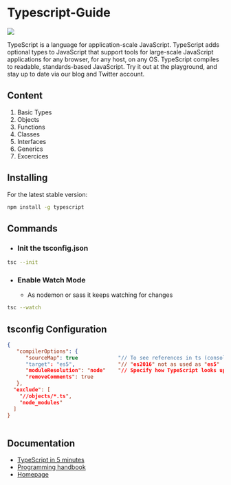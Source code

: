 # Typescript-Guide
![](https://cdn.icon-icons.com/icons2/2107/PNG/512/file_type_typescript_icon_130108.png)


TypeScript is a language for application-scale JavaScript. TypeScript adds optional types to JavaScript that support tools for large-scale JavaScript applications for any browser, for any host, on any OS. TypeScript compiles to readable, standards-based JavaScript. Try it out at the playground, and stay up to date via our blog and Twitter account.

## Content
1. Basic Types
2. Objects
3. Functions
4. Classes
5. Interfaces
6. Generics
7. Excercices


## Installing
For the latest stable version:

```bash
npm install -g typescript
```

## Commands
* ### Init the tsconfig.json
```bash
tsc --init
```
* ### Enable Watch Mode
    * As nodemon or sass it keeps watching for changes
```bash
tsc --watch
```

## tsconfig Configuration
```json
{
   "compilerOptions": {
      "sourceMap": true             "// To see references in ts (console.log) but generate a new .map file for each ts"
      "target": "es5",              "// "es2016" not as used as "es5"
      "moduleResolution": "node"    "// Specify how TypeScript looks up a file from a given module specifier. "
      "removeComments": true
   },
  "exclude": [
    "//objects/*.ts",
    "node_modules"
  ]
}
 
```
## Documentation
*  [TypeScript in 5 minutes](https://www.typescriptlang.org/docs/handbook/typescript-in-5-minutes.html)
*  [Programming handbook](https://www.typescriptlang.org/docs/handbook/intro.html)
*  [Homepage](https://www.typescriptlang.org/)
